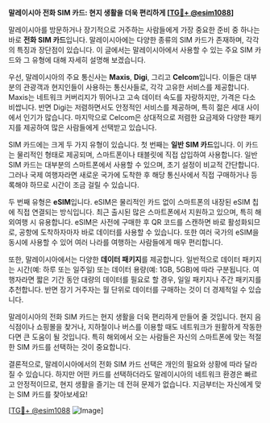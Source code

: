 **말레이시아 전화 SIM 카드: 현지 생활을 더욱 편리하게 [[TG💪+ @esim1088](https://t.me/s/esim1088)]**

말레이시아를 방문하거나 장기적으로 거주하는 사람들에게 가장 중요한 준비 중 하나는 바로 **전화 SIM 카드**입니다. 말레이시아에는 다양한 종류의 SIM 카드가 존재하며, 각각의 특징과 장단점이 있습니다. 이 글에서는 말레이시아에서 사용할 수 있는 주요 SIM 카드와 그 유형에 대해 자세히 설명해 보겠습니다.

우선, 말레이시아의 주요 통신사는 **Maxis**, **Digi**, 그리고 **Celcom**입니다. 이들은 대부분의 관광객과 현지인들이 사용하는 통신사들로, 각각 고유한 서비스를 제공합니다. Maxis는 네트워크 커버리지가 뛰어나고 고속 데이터 속도를 자랑하지만, 가격은 다소 비쌉니다. 반면 Digi는 저렴하면서도 안정적인 서비스를 제공하며, 특히 젊은 세대 사이에서 인기가 많습니다. 마지막으로 Celcom은 상대적으로 저렴한 요금제와 다양한 패키지를 제공하여 많은 사람들에게 선택받고 있습니다.

SIM 카드에는 크게 두 가지 유형이 있습니다. 첫 번째는 **일반 SIM 카드**입니다. 이 카드는 물리적인 형태로 제공되며, 스마트폰이나 태블릿에 직접 삽입하여 사용합니다. 일반 SIM 카드는 대부분의 스마트폰에서 사용할 수 있으며, 초기 설정이 비교적 간단합니다. 그러나 국제 여행자라면 새로운 국가에 도착한 후 해당 통신사에서 직접 구매하거나 등록해야 하므로 시간이 조금 걸릴 수 있습니다.

두 번째 유형은 **eSIM**입니다. eSIM은 물리적인 카드 없이 스마트폰의 내장된 eSIM 칩에 직접 연결되는 방식입니다. 최근 출시된 많은 스마트폰에서 지원하고 있으며, 특히 해외여행 시 유용합니다. eSIM은 사전에 구매한 후 QR 코드를 스캔하면 바로 활성화되므로, 공항에 도착하자마자 바로 데이터를 사용할 수 있습니다. 또한 여러 국가의 eSIM을 동시에 사용할 수 있어 여러 나라를 여행하는 사람들에게 매우 편리합니다.

또한, 말레이시아에서는 다양한 **데이터 패키지**를 제공합니다. 일반적으로 데이터 패키지는 시간(예: 하루 또는 일주일) 또는 데이터 용량(예: 1GB, 5GB)에 따라 구분됩니다. 여행자라면 짧은 기간 동안 대량의 데이터를 필요로 할 경우, 일일 패키지나 주간 패키지를 추천합니다. 반면 장기 거주자는 월 단위로 데이터를 구매하는 것이 더 경제적일 수 있습니다.

말레이시아의 전화 SIM 카드는 현지 생활을 더욱 편리하게 만들어 줄 것입니다. 현지 음식점이나 쇼핑몰을 찾거나, 지하철이나 버스를 이용할 때도 네트워크가 원활하게 작동한다면 큰 도움이 될 것입니다. 특히 해외에서 오는 사람들은 자신의 스마트폰에 맞는 적절한 SIM 카드를 선택하는 것이 중요합니다.

결론적으로, 말레이시아에서의 전화 SIM 카드 선택은 개인의 필요와 상황에 따라 달라질 수 있습니다. 하지만 어떤 카드를 선택하더라도 말레이시아의 네트워크 환경은 빠르고 안정적이므로, 현지 생활을 즐기는 데 전혀 문제가 없습니다. 지금부터는 자신에게 맞는 SIM 카드를 찾아보세요! 

[[TG💪+ @esim1088](https://t.me/s/esim1088) ![Image](https://i.postimg.cc/Y0z9fWf4/image.png)]